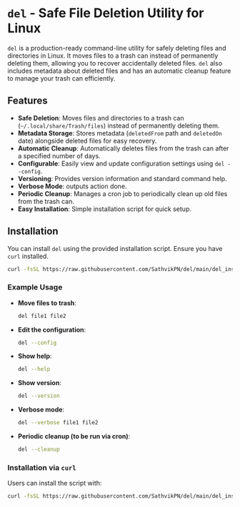 # `del` - Safe File Deletion Utility for Linux

`del` is a production-ready command-line utility for safely deleting files and directories in Linux. It moves files to a trash can instead of permanently deleting them, allowing you to recover accidentally deleted files. `del` also includes metadata about deleted files and has an automatic cleanup feature to manage your trash can efficiently.

## Features

- **Safe Deletion**: Moves files and directories to a trash can (`~/.local/share/Trash/files`) instead of permanently deleting them.
- **Metadata Storage**: Stores metadata (`deletedFrom` path and `deletedOn` date) alongside deleted files for easy recovery.
- **Automatic Cleanup**: Automatically deletes files from the trash can after a specified number of days.
- **Configurable**: Easily view and update configuration settings using `del --config`.
- **Versioning**: Provides version information and standard command help.
- **Verbose Mode**: outputs action done.
- **Periodic Cleanup**: Manages a cron job to periodically clean up old files from the trash can.
- **Easy Installation**: Simple installation script for quick setup.

## Installation

You can install `del` using the provided installation script. Ensure you have `curl` installed.

```sh
curl -fsSL https://raw.githubusercontent.com/SathvikPN/del/main/del_install.sh | sudo bash
```


### Example Usage

- **Move files to trash**:
  ```bash
  del file1 file2
  ```

- **Edit the configuration**:
  ```bash
  del --config
  ```

- **Show help**:
  ```bash
  del --help
  ```

- **Show version**:
  ```bash
  del --version
  ```

- **Verbose mode**:
  ```bash
  del --verbose file1 file2
  ```

- **Periodic cleanup (to be run via cron)**:
  ```bash
  del --cleanup
  ```

### Installation via `curl`

Users can install the script with:

```sh
curl -fsSL https://raw.githubusercontent.com/SathvikPN/del/main/del_install.sh | sudo bash
```